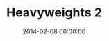 ---
layout: series
series: "Heavyweights 2"
permalink: "/heavyweights-2/"
title: "Heavyweights 2"
date: 2014-02-08 00:00:00
endDate: 2014-03-16 00:00:00
description: "Three years ago, we wrestled with some of the all-time heavyweight questions to faith&#58; big, hairy questions about science, history, suffering, judgement, hypocrisy and grace. Now it's time for the rematch.  Join us as we go head to head with the big ones. "
src: "http://s3.amazonaws.com/crossroads-media/images/legacy/content/190x110HeavyWeights14.jpg"
---